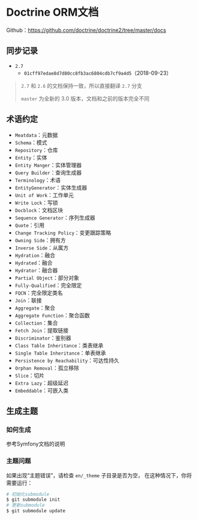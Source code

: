 # Doctrine ORM文档

Github：https://github.com/doctrine/doctrine2/tree/master/docs

## 同步记录

- `2.7`
  - `01cff97edae8d7d80cc8fb3ac6804cdb7cf9a4d5`（2018-09-23）

> `2.7` 和 `2.6` 的文档保持一致，所以直接翻译 `2.7` 分支
>
> `master` 为全新的 3.0 版本，文档和之前的版本完全不同

## 术语约定

- `Meatdata`：元数据
- `Schema`：模式
- `Repository`：仓库
- `Entity`：实体
- `Entity Manger`：实体管理器
- `Query Builder`：查询生成器
- `Terminology`：术语
- `EntityGenerator`：实体生成器
- `Unit of Work`：工作单元
- `Write Lock`：写锁
- `Docblock`：文档区块
- `Sequence Generator`：序列生成器
- `Quote`：引用
- `Change Tracking Policy`：变更跟踪策略
- `Owning Side`：拥有方
- `Inverse Side`：从属方
- `Hydration`：融合
- `Hydrated`：融合
- `Hydrator`：融合器
- `Partial Object`：部分对象
- `Fully-Qualified`：完全限定
- `FQCN`：完全限定类名
- `Join`：联接
- `Aggregate`：聚合
- `Aggregate Function`：聚合函数
- `Collection`：集合
- `Fetch Join`：提取链接
- `Discriminator`：鉴别器
- `Class Table Inheritance`：类表继承
- `Single Table Inheritance`：单表继承
- `Persistence by Reachability`：可达性持久
- `Orphan Removal`：孤立移除
- `Slice`：切片
- `Extra Lazy`：超级延迟
- `Embeddable`：可嵌入类

## 生成主题

### 如何生成

参考Symfony文档的说明

### 主题问题

如果出现“主题错误”，请检查 `en/_theme` 子目录是否为空，
在这种情况下，你将需要运行：

```bash
# 初始化submodule
$ git submodule init
# 更新submodule
$ git submodule update
```
